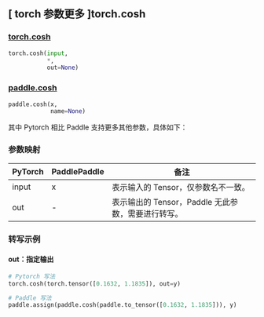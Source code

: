 ## [ torch 参数更多 ]torch.cosh
### [torch.cosh](https://pytorch.org/docs/1.13/generated/torch.cosh.html#torch.cosh)

```python
torch.cosh(input,
           *,
           out=None)
```

### [paddle.cosh](https://www.paddlepaddle.org.cn/documentation/docs/zh/api/paddle/cosh_cn.html#cosh)

```python
paddle.cosh(x,
            name=None)
```

其中 Pytorch 相比 Paddle 支持更多其他参数，具体如下：
### 参数映射
| PyTorch       | PaddlePaddle | 备注                                                   |
| ------------- | ------------ | ------------------------------------------------------ |
| input  |  x  | 表示输入的 Tensor，仅参数名不一致。  |
|  out   |  -  | 表示输出的 Tensor，Paddle 无此参数，需要进行转写。    |


### 转写示例
#### out：指定输出
```python
# Pytorch 写法
torch.cosh(torch.tensor([0.1632, 1.1835]), out=y)

# Paddle 写法
paddle.assign(paddle.cosh(paddle.to_tensor([0.1632, 1.1835])), y)
```
